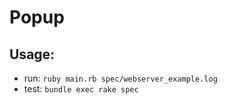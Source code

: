 # Popup
## Usage: 
- run: `ruby main.rb spec/webserver_example.log`
- test: `bundle exec rake spec`
